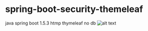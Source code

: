# spring-boot-security-themeleaf
java
spring boot 1.5.3
htmp thymeleaf
no db
![alt text](https://user-images.githubusercontent.com/29679137/61453245-49b70400-a966-11e9-989a-175228c9b666.png)
